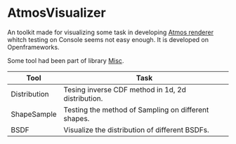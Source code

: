 # AtmosVisualizer
An toolkit made for visualizing some task in developing [Atmos renderer](https://github.com/BentleyBlanks/Atmos) whitch testing on Console seems not easy enough. It is developed on Openframeworks. 

Some tool had been part of library [Misc](https://github.com/BentleyBlanks/Misc).

Tool | Task
---- |----
Distribution | Tesing inverse CDF method in 1d, 2d distribution.
ShapeSample | Testing the method of Sampling on different shapes.
BSDF | Visualize the distribution of different BSDFs.

